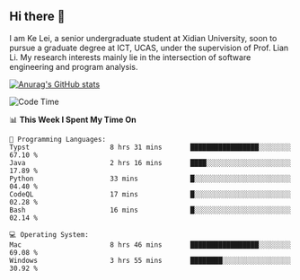 ## Hi there 👋
I am Ke Lei, a senior undergraduate student at Xidian University, soon to pursue a graduate degree at ICT, UCAS, under the supervision of Prof. Lian Li. My research interests mainly lie in the intersection of software engineering and program analysis.
<!--
**KrystalRay/KrystalRay** is a ✨ _special_ ✨ repository because its `README.md` (this file) appears on your GitHub profile.

Here are some ideas to get you started:

- 🔭 I’m currently working on ...
- 🌱 I’m currently learning ...
- 👯 I’m looking to collaborate on ...
- 🤔 I’m looking for help with ...
- 💬 Ask me about ...
- 📫 How to reach me: ...
- 😄 Pronouns: ...
- ⚡ Fun fact: ...
-->
[![Anurag's GitHub stats](https://github-readme-stats.vercel.app/api?username=KrystalRay)](https://github.com/anuraghazra/github-readme-stats)
<!--START_SECTION:waka-->
![Code Time](http://img.shields.io/badge/Code%20Time-19%20hrs%2030%20mins-blue)

📊 **This Week I Spent My Time On** 

```text
💬 Programming Languages: 
Typst                    8 hrs 31 mins       █████████████████░░░░░░░░   67.10 % 
Java                     2 hrs 16 mins       ████░░░░░░░░░░░░░░░░░░░░░   17.89 % 
Python                   33 mins             █░░░░░░░░░░░░░░░░░░░░░░░░   04.40 % 
CodeQL                   17 mins             █░░░░░░░░░░░░░░░░░░░░░░░░   02.28 % 
Bash                     16 mins             █░░░░░░░░░░░░░░░░░░░░░░░░   02.14 % 

💻 Operating System: 
Mac                      8 hrs 46 mins       █████████████████░░░░░░░░   69.08 % 
Windows                  3 hrs 55 mins       ████████░░░░░░░░░░░░░░░░░   30.92 % 
```


<!--END_SECTION:waka-->
